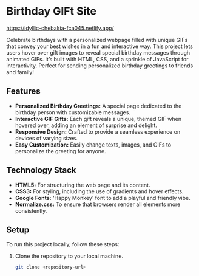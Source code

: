 # Birthday GIFt Site
https://idyllic-chebakia-fca045.netlify.app/

Celebrate birthdays with a personalized webpage filled with unique GIFs that convey your best wishes in a fun and interactive way. This project lets users hover over gift images to reveal special birthday messages through animated GIFs. It’s built with HTML, CSS, and a sprinkle of JavaScript for interactivity. Perfect for sending personalized birthday greetings to friends and family!

## Features

- **Personalized Birthday Greetings:** A special page dedicated to the birthday person with customizable messages.
- **Interactive GIF Gifts:** Each gift reveals a unique, themed GIF when hovered over, adding an element of surprise and delight.
- **Responsive Design:** Crafted to provide a seamless experience on devices of varying sizes.
- **Easy Customization:** Easily change texts, images, and GIFs to personalize the greeting for anyone.

## Technology Stack

- **HTML5:** For structuring the web page and its content.
- **CSS3:** For styling, including the use of gradients and hover effects.
- **Google Fonts:** 'Happy Monkey' font to add a playful and friendly vibe.
- **Normalize.css:** To ensure that browsers render all elements more consistently.

## Setup

To run this project locally, follow these steps:

1. Clone the repository to your local machine.
   ```bash
   git clone <repository-url>
   ```
